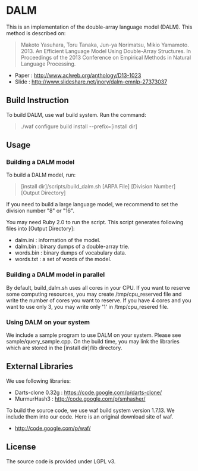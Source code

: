 # DALM

This is an implementation of the double-array language model (DALM).
This method is described on:
> Makoto Yasuhara, Toru Tanaka, Jun-ya Norimatsu, Mikio Yamamoto. 2013. An Efficient Language Model Using Double-Array Structures. In Proceedings of the 2013 Conference on Empirical Methods in Natural Language Processing.

* Paper : <http://www.aclweb.org/anthology/D13-1023>
* Slide : <http://www.slideshare.net/jnory/dalm-emnlp-27373037>

## Build Instruction
To build DALM, use waf build system.
Run the command:
> ./waf configure build install --prefix=[install dir]

## Usage
### Building a DALM model
To build a DALM model, run:
> [install dir]/scripts/build_dalm.sh [ARPA File] [Division Number] [Output Directory]

If you need to build a large language model, we recommend to set the division number "8" or "16".

You may need Ruby 2.0 to run the script.
This script generates following files into [Output Directory]:

* dalm.ini : information of the model.
* dalm.bin : binary dumps of a double-array trie.
* words.bin : binary dumps of vocabulary data.
* words.txt : a set of words of the model.

### Building a DALM model in parallel
By default, build_dalm.sh uses all cores in your CPU.
If you want to reserve some computing resources, you may create /tmp/cpu_reserved file and write the number of cores you want to reserve.
If you have 4 cores and you want to use only 3, you may write only '1' in /tmp/cpu_resered file.

### Using DALM on your system
We include a sample program to use DALM on your system.
Please see sample/query_sample.cpp.
On the build time, you may link the libraries which are stored in the [install dir]/lib directory.

## External Libraries
We use following libraries:

* Darts-clone 0.32g : <https://code.google.com/p/darts-clone/>
* MurmurHash3 : <http://code.google.com/p/smhasher/>

To build the source code, we use waf build system version 1.7.13.
We include them into our code.
Here is an original download site of waf.

* <http://code.google.com/p/waf/>

## License
The source code is provided under LGPL v3.
